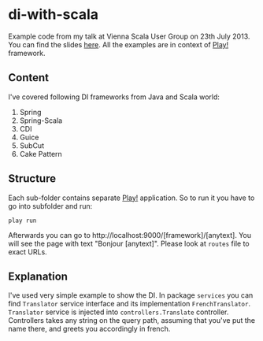 di-with-scala
=============

Example code from my talk at Vienna Scala User Group on 23th July 2013. You can find the slides [here](http://www.slideshare.net/MichalBigos/dependency-injection-in-scala "Slides").
All the examples are in context of [Play!](http://www.playframework.com/) framework.

Content
-------

I've covered following DI frameworks from Java and Scala world:
1. Spring
2. Spring-Scala
3. CDI
4. Guice
5. SubCut
6. Cake Pattern

Structure
---------

Each sub-folder contains separate [Play!](http://www.playframework.com/) application. So to run it you have to go into subfolder and run:

`play run`

Afterwards you can go to http://localhost:9000/[framework]/[anytext]. You will see the page with text "Bonjour [anytext]". Please look at `routes` file to exact URLs. 

Explanation
-----------

I've used very simple example to show the DI. In package `services` you can find `Translator` service interface and its implementation `FrenchTranslator`.
`Translator` service is injected into `controllers.Translate` controller. Controllers takes any string on the query path, assuming that you've put the name there, and greets you accordingly in french.



